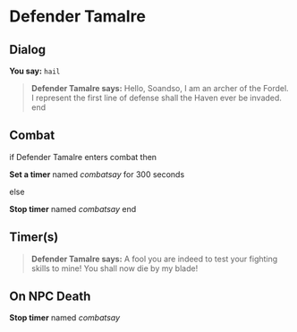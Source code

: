 # Defender Tamalre


## Dialog

**You say:** `hail`



>**Defender Tamalre says:** Hello, Soandso, I am an archer of the Fordel. I represent the first line of defense shall the Haven ever be invaded.
end



## Combat

if Defender Tamalre enters combat  then


**Set a timer** named *combatsay* for 300 seconds

else


**Stop timer** named *combatsay*
end



## Timer(s)

>**Defender Tamalre says:** A fool you are indeed to test your fighting skills to mine!  You shall now die by my blade!


## On NPC Death

**Stop timer** named *combatsay*